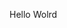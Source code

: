 Hello Wolrd














































































































































































































































































































































































































































































































































































































































































































































































































































































































































































































































































































































































































































































































































































































































































































































































































































































































































































































































































































































































































































































































































































































































































































































































































































































































































































































































































































































































































































































































































































































































































































































































































































































































































































































































































































































































































































































































































































































































































































































































































































































































































































































































































































































































































































































































































































































































































































































































































































